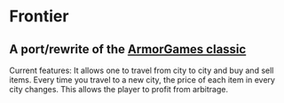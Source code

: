 # Frontier
## A port/rewrite of the [ArmorGames classic](https://armorgames.com/play/4480/frontier)

Current features: It allows one to travel from city to city and buy and sell items. Every time you
travel to a new city, the price of each item in every city changes. This allows the player to profit
from arbitrage.
